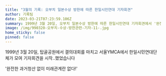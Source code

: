 ```yaml
---
title: "3월의 기록: 오부치 일본수상 방한에 따른 한일시민연대 기자회견"
author: 기록팀
date: 2023-03-21T07:23:59.106Z
summary: 1999년 3월 20일, 오부치 일본수상 방한에 따른 한일시민연대 기자회견에서 '완전한 과거청산 없이 미래관계란 없다'를 외치다!
image: /img/990320-오부치-수상-방한관련-기자-11-.jpg
home_sticky: false
pinned: false
---
```



1999년 3월 20일, 탑골공원에서 결의대회를 마치고 서울YMCA에서 한일시민연대단체가 모여 기자회견을 시작..했었습니다



'완전한 과거청산 없이 미래관계란 없다!'